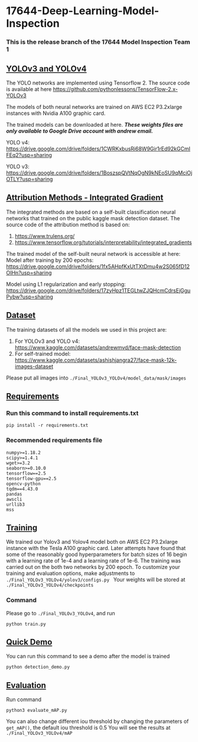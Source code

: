 # 17644-Deep-Learning-Model-Inspection

### This is the release branch of the 17644 Model Inspection Team 1

## <ins> YOLOv3 and YOLOv4 </ins>

The YOLO networks are implemented using Tensorflow 2. The source code is available at here
https://github.com/pythonlessons/TensorFlow-2.x-YOLOv3

The models of both neural networks are trained on AWS EC2 P3.2xlarge instances with Nvidia A100 graphic card.

The trained models can be downloaded at here. _**These weights files are only available to Google Drive account with andrew email.**_

YOLO v4: https://drive.google.com/drive/folders/1CWRKxbusRi68W9Gir1rEd92kGCmIFEq2?usp=sharing

YOLO v3: https://drive.google.com/drive/folders/1BoszspQVtNqOgN9kNEoSU9qMciOjOTLY?usp=sharing



## <ins> Attribution Methods - Integrated Gradient </ins>
The integrated methods are based on a self-built classification neural networks that trained on the public kaggle mask detection dataset. 
The source code of the attribution method is based on:
1. https://www.trulens.org/
2. https://www.tensorflow.org/tutorials/interpretability/integrated_gradients

The trained model of the self-built neural network is accessible at here: 
Model after training by 200 epochs: https://drive.google.com/drive/folders/1fx5AHpfKxUtTXtDmu4w2S065fD12OIHn?usp=sharing

Model using L1 regularization and early stopping: https://drive.google.com/drive/folders/17zyHpz1TEGLtwZJQHcmCdrsEjGguPybw?usp=sharing




## <ins> Dataset </ins>
The training datasets of all the models we used in this project are:
1. For YOLOv3 and YOLO v4: https://www.kaggle.com/datasets/andrewmvd/face-mask-detection
2. For self-trained model: https://www.kaggle.com/datasets/ashishjangra27/face-mask-12k-images-dataset

Please put all images into ```./Final_YOLOv3_YOLOv4/model_data/mask/images ```

## <ins>Requirements</ins>
### Run this command to install requirements.txt
```
pip install -r requirements.txt
```
### Recommended requirements file
```
numpy>=1.18.2
scipy>=1.4.1
wget>=3.2
seaborn>=0.10.0
tensorflow==2.5
tensorflow-gpu==2.5
opencv-python
tqdm==4.43.0
pandas
awscli
urllib3
mss
```
## <ins> Training </ins> 
We trained our Yolov3 and Yolov4 model both on AWS EC2 P3.2xlarge instance with the Tesla A100 graphic card. Later attempts have found that some of the reasonably good hyperparameters for batch sizes of 16 begin with a learning rate of 1e-4 and a learning rate of 1e-6. The training was carried out on the both two networks by 200 epoch.
To customize your training and evaluation options, make adjustments to ```./Final_YOLOv3_YOLOv4/yolov3/configs.py ```
Your weights will be stored at ```./Final_YOLOv3_YOLOv4/checkpoints```
### Command
Please go to ```./Final_YOLOv3_YOLOv4```, and run
```
python train.py
```
## <ins> Quick Demo</ins>
You can run this command to see a demo after the model is trained
```
python detection_demo.py
```
## <ins> Evaluation </ins>
Run command
```
python3 evaluate_mAP.py
```
You can also change different iou threshold by changing the parameters of ```get_mAP()```, the default iou threshold is 0.5
You will see the results at ```./Final_YOLOv3_YOLOv4/mAP```
